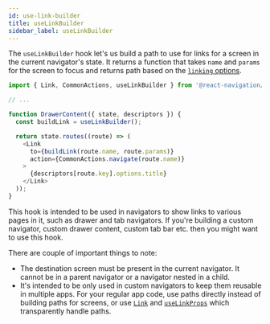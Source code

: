 ```yaml
---
id: use-link-builder
title: useLinkBuilder
sidebar_label: useLinkBuilder
---
```



The `useLinkBuilder` hook let's us build a path to use for links for a screen in the current navigator's state. It returns a function that takes `name` and `params` for the screen to focus and returns path based on the [`linking` options](navigation-container.md#linking).

```js
import { Link, CommonActions, useLinkBuilder } from '@react-navigation/native';

// ...

function DrawerContent({ state, descriptors }) {
  const buildLink = useLinkBuilder();

  return state.routes((route) => (
    <Link
      to={buildLink(route.name, route.params)}
      action={CommonActions.navigate(route.name)}
    >
      {descriptors[route.key].options.title}
    </Link>
  ));
}
```

This hook is intended to be used in navigators to show links to various pages in it, such as drawer and tab navigators. If you're building a custom navigator, custom drawer content, custom tab bar etc. then you might want to use this hook.

There are couple of important things to note:

- The destination screen must be present in the current navigator. It cannot be in a parent navigator or a navigator nested in a child.
- It's intended to be only used in custom navigators to keep them reusable in multiple apps. For your regular app code, use paths directly instead of building paths for screens, or use [`Link`](link.md) and [`useLinkProps`](use-link-props.md) which transparently handle paths.
